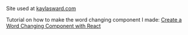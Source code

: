 Site used at [kaylasward.com](https://www.kaylasward.com)

Tutorial on how to make the word changing component I made: [Create a Word Changing Component with React](https://swardkm.medium.com/react-word-changing-component-c8f29827e8bb)

